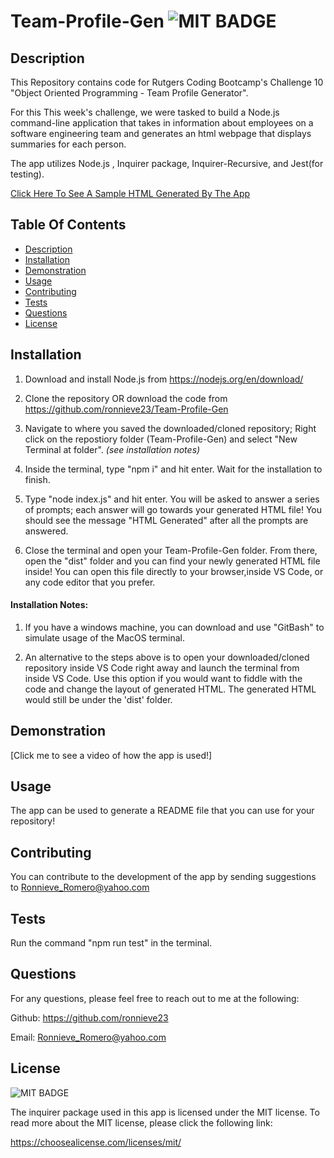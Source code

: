 # Team-Profile-Gen  ![MIT BADGE](https://img.shields.io/badge/License-MIT-blue.svg)

## Description
This Repository contains code for Rutgers Coding Bootcamp's Challenge 10 "Object Oriented Programming - Team Profile Generator". 

For this This week's challenge, we were tasked to build a Node.js command-line application that takes in information about employees on a software engineering team and generates an html webpage that displays summaries for each person.

The app utilizes Node.js , Inquirer package, Inquirer-Recursive, and Jest(for testing).

[Click Here To See A Sample HTML Generated By The App]()



 ## Table Of Contents
  * [Description](#description)
  * [Installation](#installation)
  * [Demonstration](#demonstration)
  * [Usage](#usage)
  * [Contributing](#contributing)
  * [Tests](#tests)
  * [Questions](#questions)
  * [License](#license)



## Installation
1. Download and install Node.js from https://nodejs.org/en/download/

2. Clone the repository OR download the code from https://github.com/ronnieve23/Team-Profile-Gen

3. Navigate to where you saved the downloaded/cloned repository; Right click on the repostiory folder (Team-Profile-Gen) and select "New Terminal at folder". *(see installation notes)*

4. Inside the terminal, type "npm i" and hit enter. Wait for the installation to finish.

5. Type "node index.js" and hit enter. You will be asked to answer a series of prompts; each answer will go towards your generated HTML file! You should see the message "HTML Generated" after all the prompts are answered.

6. Close the terminal and open your Team-Profile-Gen folder. From there, open the "dist" folder and you can find your newly generated HTML file inside! You can open this file  directly to your browser,inside VS Code, or any code editor that you prefer.

#### Installation Notes:
 1. If you have a windows machine, you can download and use "GitBash" to simulate usage of the MacOS terminal.

 2. An alternative to the steps above is to open your downloaded/cloned repository inside VS Code right away and launch the terminal from inside VS Code. Use this option if you would want to fiddle with the code and change the layout of generated HTML. The generated HTML would still be under the 'dist' folder.

 ## Demonstration
 
 [Click me to see  a video of how the app is used!]

 ## Usage

 The app can be used to generate a README file that you can use for your repository!

 ## Contributing

 You can contribute to the development of the app by sending suggestions to Ronnieve_Romero@yahoo.com

 ## Tests

 Run the command "npm run test" in the terminal.

 ## Questions 

  For any questions, please feel free to reach out to me at the following:

  Github: https://github.com/ronnieve23

  Email: Ronnieve_Romero@yahoo.com

  ## License

 ![MIT BADGE](https://img.shields.io/badge/License-MIT-blue.svg)

  The inquirer package used in this app is licensed under the MIT license. To read more about the MIT license, please click the following link:

  https://choosealicense.com/licenses/mit/
